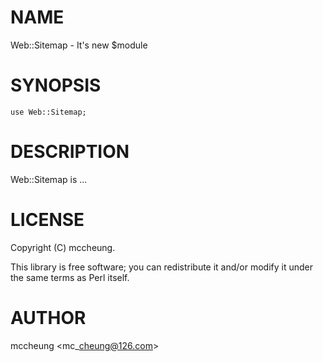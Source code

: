 # NAME

Web::Sitemap - It's new $module

# SYNOPSIS

    use Web::Sitemap;

# DESCRIPTION

Web::Sitemap is ...

# LICENSE

Copyright (C) mccheung.

This library is free software; you can redistribute it and/or modify
it under the same terms as Perl itself.

# AUTHOR

mccheung &lt;mc\_cheung@126.com>
